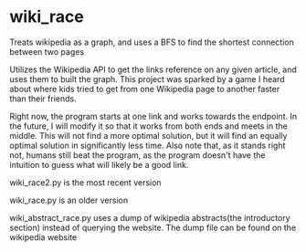 wiki_race
=========

Treats wikipedia as a graph, and uses a BFS to find the shortest connection between two pages

Utilizes the Wikipedia API to get the links reference on any given article, and uses them to built the graph.
This project was sparked by a game I heard about where kids tried to get from one Wikipedia page to another faster than their friends.

Right now, the program starts at one link and works towards the endpoint. In the future, I will modify it so that it works from both ends and meets in the middle.  This will not find a more optimal solution, but it will find an equally optimal solution in significantly less time.  Also note that, as it stands right not, humans still beat the program, as the program doesn't have the intuition to guess what will likely be a good link.

wiki_race2.py is the most recent version

wiki_race.py is an older version

wiki_abstract_race.py uses a dump of wikipedia abstracts(the introductory section) instead of querying the website.  The dump file can be found on the wikipedia website
